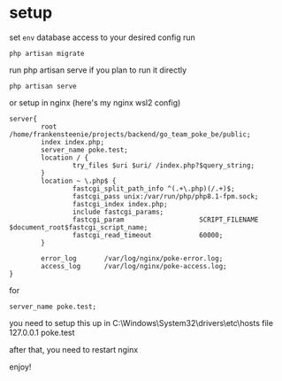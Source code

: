 # setup
set ```env``` database access to your desired config
run
```
php artisan migrate
```

run php artisan serve if you plan to run it directly
```
php artisan serve
```

or setup in nginx
(here's my nginx wsl2 config)
```
server{
        root /home/frankensteenie/projects/backend/go_team_poke_be/public;
        index index.php;
        server_name poke.test;
        location / {
                try_files $uri $uri/ /index.php?$query_string;
        }
        location ~ \.php$ {
                fastcgi_split_path_info ^(.+\.php)(/.+)$;
                fastcgi_pass unix:/var/run/php/php8.1-fpm.sock;
                fastcgi_index index.php;
                include fastcgi_params;
                fastcgi_param                   SCRIPT_FILENAME $document_root$fastcgi_script_name;
                fastcgi_read_timeout            60000;
        }

        error_log       /var/log/nginx/poke-error.log;
        access_log      /var/log/nginx/poke-access.log;
}
```

for
```
server_name poke.test;
```
you need to setup this up in
C:\Windows\System32\drivers\etc\hosts file
127.0.0.1        poke.test

after that, you need to restart nginx

enjoy!
